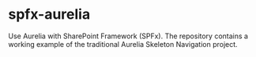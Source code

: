 # spfx-aurelia
Use Aurelia with SharePoint Framework (SPFx). The repository contains a working example of the traditional Aurelia Skeleton Navigation project.
